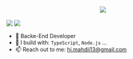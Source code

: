 <h1 align="center">
    <img src="https://readme-typing-svg.herokuapp.com?font=Protest+Riot&size=25&duration=4000&pause=1000&color=FF5779&center=true&vCenter=true&random=true&width=500&height=70&lines=Hi+There!+%F0%9F%91%8B;I'm+mahdi!;" />
</h1>

[<img src="https://img.shields.io/badge/github-%2312100E.svg?&style=for-the-badge&logo=github&logoColor=white&color=black" />](https://github.com/mahdi-00)
[<img src="https://img.shields.io/badge/linkedin-%230077B5.svg?&style=for-the-badge&logo=linkedin&logoColor=white" />](https://www.linkedin.com/in/mahdiijafari/)

- 🏢 Backe-End Developer
- 🧰 I build with: `TypeScript`, `Node.js` ...
- 📫 Reach out to me: hi.mahdii13@gmail.com
